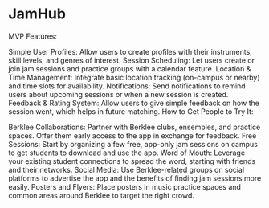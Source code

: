 # JamHub

MVP Features:

Simple User Profiles: Allow users to create profiles with their instruments, skill levels, and genres of interest.
Session Scheduling: Let users create or join jam sessions and practice groups with a calendar feature.
Location & Time Management: Integrate basic location tracking (on-campus or nearby) and time slots for availability.
Notifications: Send notifications to remind users about upcoming sessions or when a new session is created.
Feedback & Rating System: Allow users to give simple feedback on how the session went, which helps in future matching.
How to Get People to Try It:

Berklee Collaborations: Partner with Berklee clubs, ensembles, and practice spaces. Offer them early access to the app in exchange for feedback.
Free Sessions: Start by organizing a few free, app-only jam sessions on campus to get students to download and use the app.
Word of Mouth: Leverage your existing student connections to spread the word, starting with friends and their networks.
Social Media: Use Berklee-related groups on social platforms to advertise the app and the benefits of finding jam sessions more easily.
Posters and Flyers: Place posters in music practice spaces and common areas around Berklee to target the right crowd.
